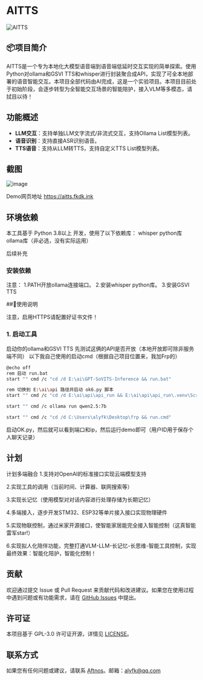 # AITTS

![AITTS](https://socialify.git.ci/Aftnos/AITTS/image?description=1&font=Jost&forks=1&issues=1&language=1&logo=https%3A%2F%2Favatars.githubusercontent.com%2Fu%2F128480098&name=1&owner=1&pattern=Circuit%20Board&pulls=1&stargazers=1&theme=Dark) <!-- 请确保在仓库的 `assets` 文件夹中放置 `logo.png` 或替换为实际图标路径 -->

## 📦项目简介

AITTS是一个专为本地化大模型语音端到语音端低延时交互实现的简单探索。使用Python对ollama和GSVI TTS和whisper进行封装聚合成API，实现了可全本地部署的语音智能交互。本项目全部代码由AI完成，这是一个实验项目。本项目目前处于初始阶段，会逐步转型为全智能交互场景的智能陪护，接入VLM等多模态，请拭目以待！

## 功能概述

- **LLM交互**：支持单独LLM文字流式/非流式交互，支持Ollama List模型列表。
- **语音识别**：支持直接ASR识别语音。
- **TTS语音**：支持从LLM转TTS，支持自定义TTS List模型列表。

## 截图
![image](https://github.com/user-attachments/assets/f1c85337-e3a6-4073-8663-64bd7806d984)

Demo网页地址 https://aitts.fkdk.ink

## 环境依赖

本工具基于 Python 3.8以上 开发，使用了以下依赖库：
whisper python库
ollama库（非必选，没有实际运用）

后续补充

### 安装依赖

注意：
1.PATH开放ollama连接端口。
2.安装whisper python库。
3.安装GSVI TTS
    
##🚀使用说明

注意，启用HTTPS请配置好证书文件！

### 1. 启动工具

启动你的ollama和GSVI TTS
先测试这俩的API是否开放（本地开放即可除非服务端不同）
以下我自己使用的启动cmd（根据自己项目位置来，我加Frp的）
```bash
@echo off
rem 启动 run.bat
start "" cmd /c "cd /d E:\ai\GPT-SoVITS-Inference && run.bat"

rem 切换到 E:\ai\api 路径并启动 ok6.py 脚本
start "" cmd /c "cd /d E:\ai\api\api_run && E:\ai\api\api_run\.venv\Scripts\python.exe E:\ai\api\api_run\ok6.py"

start "" cmd /c ollama run qwen2.5:7b

start "" cmd /c "cd /d C:\Users\alyfk\Desktop\frp && run.cmd"
```

启动OK.py，然后就可以看到端口和ip，然后运行demo即可（用户ID用于保存个人聊天记录）

## 计划

计划多端融合
1.支持对OpenAI的标准接口实现云端模型支持

2.实现工具的调用（当前时间、计算器、联网搜索等）

3.实现长记忆（使用模型对对话内容进行处理存储为长期记忆）

4.多端接入，逐步开发STM32、ESP32等单片接入接口实现物理硬件

5.实现物联控制，通过米家开源接口，使智能家居能完全接入智能控制（这真智能 雷军star!）

6.实现拟人化陪伴功能，完整打通VLM-LLM-长记忆-长思维-智能工具控制，实现最终效果：智能化陪护，智能化控制！

## 贡献

欢迎通过提交 Issue 或 Pull Request 来贡献代码和改进建议。如果您在使用过程中遇到问题或有功能需求，请在 [GitHub Issues](https://github.com/Aftnos/AITTS/issues) 中提出。

## 许可证

本项目基于 GPL-3.0 许可证开源，详情见 [LICENSE](https://github.com/Aftnos/AITTS/blob/main/LICENSE)。

## 联系方式

如果您有任何问题或建议，请联系 [Aftnos](https://github.com/Aftnos)。邮箱：alyfk@qq.com
